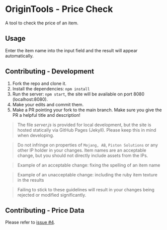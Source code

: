 # OriginTools - Price Check

A tool to check the price of an item.

## Usage

Enter the item name into the input field and the result will appear automatically.

## Contributing - Development

1. Fork the repo and clone it.
2. Install the dependencies: `npm install`
3. Run the server: `npm start`, the site will be available on port 8080 (localhost:8080).
4. Make your edits and commit them.
5. Make a PR pointing your fork to the main branch. Make sure you give the PR a helpful title and description!

> The file *server.js* is provided for local development, but the site is hosted statically via GitHub Pages (Jekyll). Please keep this in mind when developing.

> Do not infringe on properties of `Mojang, AB`, `Piston Solutions` or any other IP holder in your changes. Item names are an acceptable change, but you should not directly include assets from the IPs.

> Example of an acceptable change: fixing the spelling of an item name

> Example of an unacceptable change: including the ruby item texture in the results

> Failing to stick to these guidelines will result in your changes being rejected or modified significantly.

## Contributing - Price Data

Please refer to [issue #4](https://github.com/OriginTools/pricecheck/issues/4).
